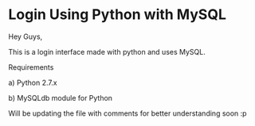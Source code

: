 # Login Using Python with MySQL
Hey Guys,

This is a login interface made with python and uses MySQL.

Requirements

a) Python 2.7.x

b) MySQLdb module for Python

Will be updating the file with comments for better understanding soon :p
